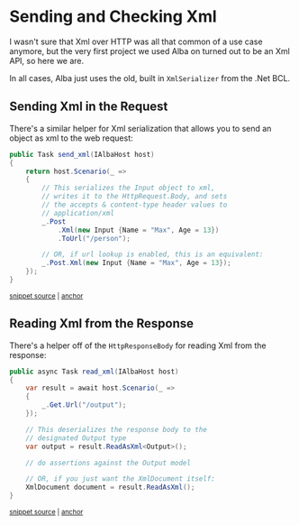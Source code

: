 # Sending and Checking Xml

I wasn't sure that Xml over HTTP was all that common of a use case anymore, but the very first project we
used Alba on turned out to be an Xml API, so here we are.

In all cases, Alba just uses the old, built in `XmlSerializer` from the .Net BCL.

## Sending Xml in the Request

There's a similar helper for Xml serialization that allows you to send an object
as xml to the web request:

<!-- snippet: sample_sending_xml -->
<a id='snippet-sample_sending_xml'></a>
```cs
public Task send_xml(IAlbaHost host)
{
    return host.Scenario(_ =>
    {
        // This serializes the Input object to xml,
        // writes it to the HttpRequest.Body, and sets
        // the accepts & content-type header values to
        // application/xml
        _.Post
            .Xml(new Input {Name = "Max", Age = 13})
            .ToUrl("/person");

        // OR, if url lookup is enabled, this is an equivalent:
        _.Post.Xml(new Input {Name = "Max", Age = 13});
    });
}
```
<sup><a href='https://github.com/JasperFx/alba/blob/master/src/Alba.Testing/Samples/JsonAndXml.cs#L40-L57' title='Snippet source file'>snippet source</a> | <a href='#snippet-sample_sending_xml' title='Start of snippet'>anchor</a></sup>
<!-- endSnippet -->


## Reading Xml from the Response

There's a helper off of the `HttpResponseBody` for reading Xml from the response:

<!-- snippet: sample_read_xml -->
<a id='snippet-sample_read_xml'></a>
```cs
public async Task read_xml(IAlbaHost host)
{
    var result = await host.Scenario(_ =>
    {
        _.Get.Url("/output");
    });

    // This deserializes the response body to the
    // designated Output type
    var output = result.ReadAsXml<Output>();

    // do assertions against the Output model

    // OR, if you just want the XmlDocument itself:
    XmlDocument document = result.ReadAsXml();
}
```
<sup><a href='https://github.com/JasperFx/alba/blob/master/src/Alba.Testing/Samples/JsonAndXml.cs#L128-L145' title='Snippet source file'>snippet source</a> | <a href='#snippet-sample_read_xml' title='Start of snippet'>anchor</a></sup>
<!-- endSnippet -->
